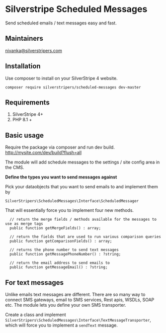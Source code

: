 # Silverstripe Scheduled Messages

Send scheduled emails / text messages easy and fast. 


## Maintainers
nivanka@silverstripers.com

## Installation

Use composer to install on your SilverStripe 4 website.

```
composer require silverstripers/scheduled-messages dev-master
```

## Requirements

1. SilverStripe 4+
2. PHP 8.1 + 

## Basic usage

Require the package via composer and run dev build. http://mysite.com/dev/build?flush=all

The module will add schedule messages to the settings / site config area in the CMS. 

**Define the types you want to send messages against**

Pick your dataobjects that you want to send emails to and implement them by 

`SilverStripers\ScheduledMessages\Interface\ScheduledMessager`

That will essentially force you to implement four new methods. 

```
  // return the merge fields / methods available for the messages to use as merge tags 
  public function getMergeFields() : array;
  
  // return the fields that are used to run various comparison queries 
  public function getComparisonFields() : array;
  
  // returns the phone number to send text messages 
  public function getMessagePhoneNumber() : ?string;

  // return the email address to send emails to 
  public function getMessageEmail() : ?string;

```

## For text messages 

Unlike emails text messages are different. There are so many way to connect SMS gateways, email to SMS services, Rest apis, WSDLs, SOAP etc. The module lets you define your own SMS transporter. 

Create a class and implement `SilverStripers\ScheduledMessages\Interface\TextMessageTransporter`, which will force you to implement a `sendText` message. 


